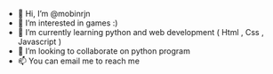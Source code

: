 - 👋 Hi, I’m @mobinrjn
- 👀 I’m interested in games :)
- 🌱 I’m currently learning python and web development ( Html , Css , Javascript )
- 💞️ I’m looking to collaborate on python program
- 📫 You can email me to reach me 

<!---
mobinrjn/mobinrjn is a ✨ special ✨ repository because its `README.md` (this file) appears on your GitHub profile.
You can click the Preview link to take a look at your changes.
--->
